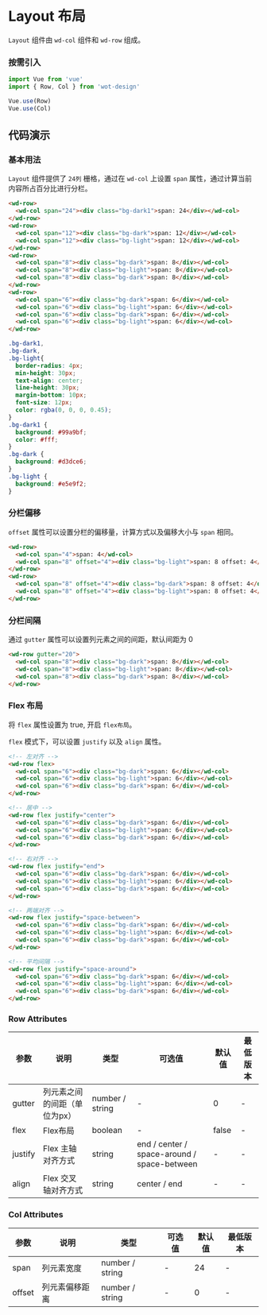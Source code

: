 # Layout 布局

`Layout` 组件由 `wd-col` 组件和 `wd-row` 组成。

### 按需引入

```javascript
import Vue from 'vue'
import { Row, Col } from 'wot-design'

Vue.use(Row)
Vue.use(Col)
```

## 代码演示

### 基本用法

`Layout` 组件提供了 `24列` 栅格，通过在 `wd-col` 上设置 `span` 属性，通过计算当前内容所占百分比进行分栏。

```html
<wd-row>
  <wd-col span="24"><div class="bg-dark1">span: 24</div></wd-col>
</wd-row>
<wd-row>
  <wd-col span="12"><div class="bg-dark">span: 12</div></wd-col>
  <wd-col span="12"><div class="bg-light">span: 12</div></wd-col>
</wd-row>
<wd-row>
  <wd-col span="8"><div class="bg-dark">span: 8</div></wd-col>
  <wd-col span="8"><div class="bg-light">span: 8</div></wd-col>
  <wd-col span="8"><div class="bg-dark">span: 8</div></wd-col>
</wd-row>
<wd-row>
  <wd-col span="6"><div class="bg-dark">span: 6</div></wd-col>
  <wd-col span="6"><div class="bg-light">span: 6</div></wd-col>
  <wd-col span="6"><div class="bg-dark">span: 6</div></wd-col>
  <wd-col span="6"><div class="bg-light">span: 6</div></wd-col>
</wd-row>
```

```css
.bg-dark1,
.bg-dark,
.bg-light{
  border-radius: 4px;
  min-height: 30px;
  text-align: center;
  line-height: 30px;
  margin-bottom: 10px;
  font-size: 12px;
  color: rgba(0, 0, 0, 0.45);
}
.bg-dark1 {
  background: #99a9bf;
  color: #fff;
}
.bg-dark {
  background: #d3dce6;
}
.bg-light {
  background: #e5e9f2;
}
```

### 分栏偏移

`offset` 属性可以设置分栏的偏移量，计算方式以及偏移大小与 `span` 相同。

```html
<wd-row>
  <wd-col span="4">span: 4</wd-col>
  <wd-col span="8" offset="4"><div class="bg-light">span: 8 offset: 4</div></wd-col>
</wd-row>
<wd-row>
  <wd-col span="8" offset="4"><div class="bg-dark">span: 8 offset: 4</div></wd-col>
  <wd-col span="8" offset="4"><div class="bg-light">span: 8 offset: 4</div></wd-col>
</wd-row>
```

### 分栏间隔

通过 `gutter` 属性可以设置列元素之间的间距，默认间距为 0

```html
<wd-row gutter="20">
  <wd-col span="8"><div class="bg-dark">span: 8</div></wd-col>
  <wd-col span="8"><div class="bg-light">span: 8</div></wd-col>
  <wd-col span="8"><div class="bg-dark">span: 8</div></wd-col>
</wd-row>
```

### Flex 布局

将 `flex` 属性设置为 true, 开启 `flex布局`。

`flex` 模式下，可以设置 `justify` 以及 `align` 属性。

```html
<!-- 左对齐 -->
<wd-row flex>
  <wd-col span="6"><div class="bg-dark">span: 6</div></wd-col>
  <wd-col span="6"><div class="bg-light">span: 6</div></wd-col>
  <wd-col span="6"><div class="bg-dark">span: 6</div></wd-col>
</wd-row>

<!-- 居中 -->
<wd-row flex justify="center">
  <wd-col span="6"><div class="bg-dark">span: 6</div></wd-col>
  <wd-col span="6"><div class="bg-light">span: 6</div></wd-col>
  <wd-col span="6"><div class="bg-dark">span: 6</div></wd-col>
</wd-row>

<!-- 右对齐 -->
<wd-row flex justify="end">
  <wd-col span="6"><div class="bg-dark">span: 6</div></wd-col>
  <wd-col span="6"><div class="bg-light">span: 6</div></wd-col>
  <wd-col span="6"><div class="bg-dark">span: 6</div></wd-col>
</wd-row>

<!-- 两端对齐 -->
<wd-row flex justify="space-between">
  <wd-col span="6"><div class="bg-dark">span: 6</div></wd-col>
  <wd-col span="6"><div class="bg-light">span: 6</div></wd-col>
  <wd-col span="6"><div class="bg-dark">span: 6</div></wd-col>
</wd-row>

<!-- 平均间隔 -->
<wd-row flex justify="space-around">
  <wd-col span="6"><div class="bg-dark">span: 6</div></wd-col>
  <wd-col span="6"><div class="bg-light">span: 6</div></wd-col>
  <wd-col span="6"><div class="bg-dark">span: 6</div></wd-col>
</wd-row>
```

### Row Attributes

| 参数 | 说明 | 类型 | 可选值 | 默认值 | 最低版本 |
|-----|------|-----|-------|-------|---------|
| gutter | 列元素之间的间距（单位为px） | number / string | - | 0 | - |
| flex | Flex布局 | boolean| - | false | - |
| justify | Flex 主轴对齐方式 | string | end / center / space-around / space-between | - | - |
| align | Flex 交叉轴对齐方式 | string | center / end | - | - |

### Col Attributes

| 参数 | 说明 | 类型 | 可选值 | 默认值 | 最低版本 |
|-----|-----|------|-------|-------|---------|
| span | 列元素宽度 | number / string | - | 24 | - |
| offset | 列元素偏移距离 | number / string | - | 0 | - |
